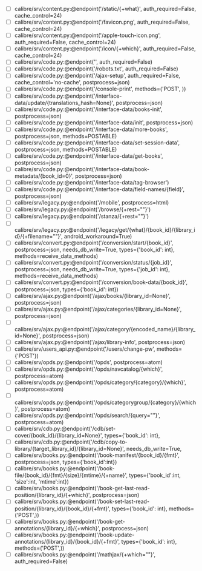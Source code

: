  - [ ] calibre/srv/content.py:@endpoint('/static/{+what}', auth_required=False, cache_control=24)
 - [ ] calibre/srv/content.py:@endpoint('/favicon.png', auth_required=False, cache_control=24)
 - [ ] calibre/srv/content.py:@endpoint('/apple-touch-icon.png', auth_required=False, cache_control=24)
 - [ ] calibre/srv/content.py:@endpoint('/icon/{+which}', auth_required=False, cache_control=24)
 - [ ] calibre/srv/code.py:@endpoint('', auth_required=False)
 - [ ] calibre/srv/code.py:@endpoint('/robots.txt', auth_required=False)
 - [ ] calibre/srv/code.py:@endpoint('/ajax-setup', auth_required=False, cache_control='no-cache', postprocess=json)
 - [ ] calibre/srv/code.py:@endpoint('/console-print', methods=('POST', ))
 - [ ] calibre/srv/code.py:@endpoint('/interface-data/update/{translations_hash=None}', postprocess=json)
 - [ ] calibre/srv/code.py:@endpoint('/interface-data/books-init', postprocess=json)
 - [ ] calibre/srv/code.py:@endpoint('/interface-data/init', postprocess=json)
 - [ ] calibre/srv/code.py:@endpoint('/interface-data/more-books', postprocess=json, methods=POSTABLE)
 - [ ] calibre/srv/code.py:@endpoint('/interface-data/set-session-data', postprocess=json, methods=POSTABLE)
 - [ ] calibre/srv/code.py:@endpoint('/interface-data/get-books', postprocess=json)
 - [ ] calibre/srv/code.py:@endpoint('/interface-data/book-metadata/{book_id=0}', postprocess=json)
 - [ ] calibre/srv/code.py:@endpoint('/interface-data/tag-browser')
 - [ ] calibre/srv/code.py:@endpoint('/interface-data/field-names/{field}', postprocess=json)
 - [ ] calibre/srv/legacy.py:@endpoint('/mobile', postprocess=html)
 - [ ] calibre/srv/legacy.py:@endpoint('/browse/{+rest=""}')
 - [ ] calibre/srv/legacy.py:@endpoint('/stanza/{+rest=""}')
 - [ ] calibre/srv/legacy.py:@endpoint('/legacy/get/{what}/{book_id}/{library_id}/{+filename=""}', android_workaround=True)
 - [ ] calibre/srv/convert.py:@endpoint('/conversion/start/{book_id}', postprocess=json, needs_db_write=True, types={'book_id': int}, methods=receive_data_methods)
 - [ ] calibre/srv/convert.py:@endpoint('/conversion/status/{job_id}', postprocess=json, needs_db_write=True, types={'job_id': int}, methods=receive_data_methods)
 - [ ] calibre/srv/convert.py:@endpoint('/conversion/book-data/{book_id}', postprocess=json, types={'book_id': int})
 - [ ] calibre/srv/ajax.py:@endpoint('/ajax/books/{library_id=None}', postprocess=json)
 - [ ] calibre/srv/ajax.py:@endpoint('/ajax/categories/{library_id=None}', postprocess=json)
 - [ ] calibre/srv/ajax.py:@endpoint('/ajax/category/{encoded_name}/{library_id=None}', postprocess=json)
 - [ ] calibre/srv/ajax.py:@endpoint('/ajax/library-info', postprocess=json)
 - [ ] calibre/srv/users_api.py:@endpoint('/users/change-pw', methods={'POST'})
 - [ ] calibre/srv/opds.py:@endpoint('/opds', postprocess=atom)
 - [ ] calibre/srv/opds.py:@endpoint('/opds/navcatalog/{which}', postprocess=atom)
 - [ ] calibre/srv/opds.py:@endpoint('/opds/category/{category}/{which}', postprocess=atom)
 - [ ] calibre/srv/opds.py:@endpoint('/opds/categorygroup/{category}/{which}', postprocess=atom)
 - [ ] calibre/srv/opds.py:@endpoint('/opds/search/{query=""}', postprocess=atom)
 - [ ] calibre/srv/cdb.py:@endpoint('/cdb/set-cover/{book_id}/{library_id=None}', types={'book_id': int},
 - [ ] calibre/srv/cdb.py:@endpoint('/cdb/copy-to-library/{target_library_id}/{library_id=None}', needs_db_write=True,
 - [ ] calibre/srv/books.py:@endpoint('/book-manifest/{book_id}/{fmt}', postprocess=json, types={'book_id':int})
 - [ ] calibre/srv/books.py:@endpoint('/book-file/{book_id}/{fmt}/{size}/{mtime}/{+name}', types={'book_id':int, 'size':int, 'mtime':int})
 - [ ] calibre/srv/books.py:@endpoint('/book-get-last-read-position/{library_id}/{+which}', postprocess=json)
 - [ ] calibre/srv/books.py:@endpoint('/book-set-last-read-position/{library_id}/{book_id}/{+fmt}', types={'book_id': int}, methods=('POST',))
 - [ ] calibre/srv/books.py:@endpoint('/book-get-annotations/{library_id}/{+which}', postprocess=json)
 - [ ] calibre/srv/books.py:@endpoint('/book-update-annotations/{library_id}/{book_id}/{+fmt}', types={'book_id': int}, methods=('POST',))
 - [ ] calibre/srv/books.py:@endpoint('/mathjax/{+which=""}', auth_required=False)
